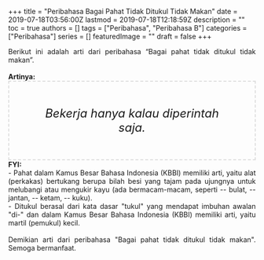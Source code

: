 +++
title = "Peribahasa Bagai Pahat Tidak Ditukul Tidak Makan"
date = 2019-07-18T03:56:00Z
lastmod = 2019-07-18T12:18:59Z
description = ""
toc = true
authors = []
tags = ["Peribahasa", "Peribahasa B"]
categories = ["Peribahasa"]
series = []
featuredImage = ""
draft = false
+++

<div dir="ltr" style="text-align: left;" trbidi="on"><div style="text-align: justify;">Berikut ini adalah arti dari peribahasa “Bagai pahat tidak ditukul tidak makan”.</div><br /><div style="text-align: justify;"><b>Artinya:</b></div><div style="border: 2px dashed #ddd; font-size: 24px; height: auto; margin: 0 auto; padding: 50px; text-align: center; width: auto;"><i>Bekerja hanya kalau diperintah saja.</i></div><div style="text-align: justify;"><b>FYI:</b><br />- Pahat dalam Kamus Besar Bahasa Indonesia (KBBI) memiliki arti, yaitu alat (perkakas) bertukang berupa bilah besi yang tajam pada ujungnya untuk melubangi atau mengukir kayu (ada bermacam-macam, seperti -- bulat, -- jantan, -- ketam, -- kuku).<br />- Ditukul berasal dari kata dasar "tukul" yang mendapat imbuhan awalan "di-" dan dalam Kamus Besar Bahasa Indonesia (KBBI) memiliki arti, yaitu martil (pemukul) kecil.<b> </b><br /><br /></div><div style="text-align: justify;">Demikian arti dari peribahasa "Bagai pahat tidak ditukul tidak makan". Semoga bermanfaat.</div></div>
